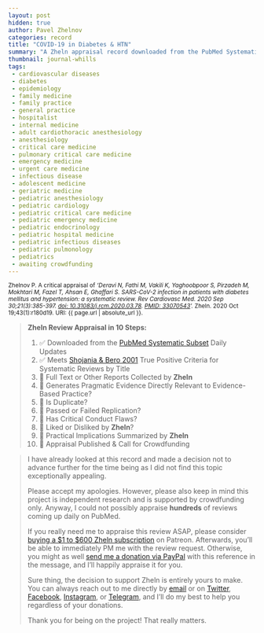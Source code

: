 ```yaml
---
layout: post
hidden: true
author: Pavel Zhelnov
categories: record
title: "COVID-19 in Diabetes & HTN"
summary: "A Zheln appraisal record downloaded from the PubMed Systematic Subset daily updates."
thumbnail: journal-whills
tags:
 - cardiovascular diseases
 - diabetes
 - epidemiology
 - family medicine
 - family practice
 - general practice
 - hospitalist
 - internal medicine
 - adult cardiothoracic anesthesiology
 - anesthesiology
 - critical care medicine
 - pulmonary critical care medicine
 - emergency medicine
 - urgent care medicine
 - infectious disease
 - adolescent medicine
 - geriatric medicine
 - pediatric anesthesiology
 - pediatric cardiology
 - pediatric critical care medicine
 - pediatric emergency medicine
 - pediatric endocrinology
 - pediatric hospital medicine
 - pediatric infectious diseases
 - pediatric pulmonology
 - pediatrics
 - awaiting crowdfunding
---
```


<small id="citation">Zhelnov P. A critical appraisal of _‘Deravi N, Fathi M, Vakili K, Yaghoobpoor S, Pirzadeh M, Mokhtari M, Fazel T, Ahsan E, Ghaffari S. SARS-CoV-2 infection in patients with diabetes mellitus and hypertension: a systematic review. Rev Cardiovasc Med. 2020 Sep 30;21(3):385-397. [doi: 10.31083/j.rcm.2020.03.78](https://doi.org/10.31083/j.rcm.2020.03.78). [PMID: 33070543](https://pubmed.gov/33070543)’._ Zheln. 2020 Oct 19;43(1):r180d19. URI: {{ page.url | absolute_url }}.</small>

> **Zheln Review Appraisal in 10 Steps:**
>
> 1. ✅ Downloaded from the [PubMed Systematic Subset](https://github.com/p1m-ortho/qs-global-ortho-search-queries/blob/global-sr-query/README.md) Daily Updates
> 2. ✅ Meets [Shojania & Bero 2001](https://www.researchgate.net/publication/11820967_Taking_Advantage_of_the_Explosion_of_Systematic_Reviews_An_Efficient_MEDLINE_Search_Strategy) True Positive Criteria for Systematic Reviews by Title
> 3. 🔄 Full Text or Other Reports Collected by **Zheln**
> 4. 🔄 Generates Pragmatic Evidence Directly Relevant to Evidence-Based Practice?
> 5. 🔄 Is Duplicate?
> 6. 🔄 Passed or Failed Replication?
> 7. 🔄 Has Critical Conduct Flaws?
> 8. 🔄 Liked or Disliked by **Zheln**?
> 9. 🔄 Practical Implications Summarized by **Zheln**
> 10. 🔄 Appraisal Published & Call for Crowdfunding

> I have already looked at this record and made a decision not to advance further for the time being as I did not find this topic exceptionally appealing.
>
> Please accept my apologies. However, please also keep in mind this project is independent research and is supported by crowdfunding only. Anyway, I could not possibly appraise **hundreds** of reviews coming up daily on PubMed.
> 
> If you really need me to appraise this review ASAP, please consider [buying a $1 to $600 Zheln subscription](https://patreon.com/zheln) on Patreon. Afterwards, you’ll be able to immediately PM me with the review request. Otherwise, you might as well [send me a donation via PayPal](https://paypal.me/pjelnov) with this reference in the message, and I’ll happily appraise it for you.
> 
> Sure thing, the decision to support Zheln is entirely yours to make. You can always reach out to me directly by [email](mailto:pavel@zheln.com) or on [Twitter](https://twitter.com/drzhelnov), [Facebook](https://facebook.com/drzhelnov), [Instagram](https://instagram.com/igzheln), or [Telegram](https://t.me/drzhelnov), and I’ll do my best to help you regardless of your donations.
> 
> Thank you for being on the project! That really matters.
